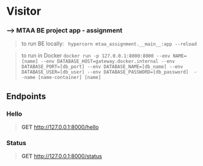 # Visitor
### --> MTAA BE project app - assignment

> to run BE locally:
``` hypercorn mtaa_assignment.__main__:app --reload```

> to run in Docker
```docker run -p 127.0.0.1:8000:8000 --env NAME=[name] --env DATABASE_HOST=gateway.docker.internal --env DATABASE_PORT=[db_port] --env DATABASE_NAME=[db_name] --env DATABASE_USER=[db_user] --env DATABASE_PASSWORD=[db_password]  --name [name-container] [name] ```

## Endpoints

### Hello
> **GET** http://127.0.0.1:8000/hello

### Status
> **GET** http://127.0.0.1:8000/status